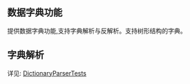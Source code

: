 ## 数据字典功能

提供数据字典功能,支持字典解析与反解析。支持树形结构的字典。

## 字典解析

详见: [DictionaryParserTests](hsweb-system-dictionary-service/hsweb-system-dictionary-service-simple/src/test/java/org/hswebframework/web/starter/dictionary/DictionaryParserTests.java)
